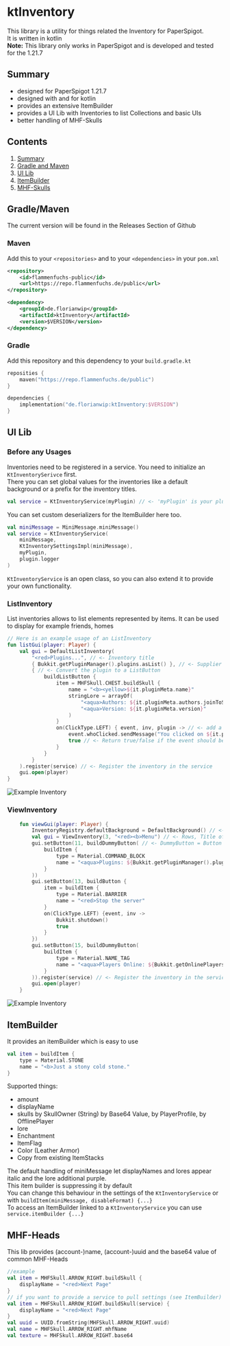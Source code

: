 # ktInventory
This library is a utility for things related the Inventory for PaperSpigot.<br>
It is written in kotlin<br>
**Note:** This library only works in PaperSpigot and is developed and tested for the 1.21.7

## Summary
- designed for PaperSpigot 1.21.7
- designed with and for kotlin
- provides an extensive ItemBuilder
- provides a UI Lib with Inventories to list Collections and basic UIs
- better handling of MHF-Skulls

## Contents
1. [Summary](#summary)
2. [Gradle and Maven](#gradlemaven)
3. [UI Lib](#ui-lib)
4. [ItemBuilder](#itembuilder)
5. [MHF-Skulls](#mhf-heads)
## Gradle/Maven
The current version will be found in the Releases Section of Github
### Maven
Add this to your `<repositories>` and to your `<dependencies>` in your `pom.xml`
```xml
<repository>
    <id>flammenfuchs-public</id>
    <url>https://repo.flammenfuchs.de/public</url>
</repository>
```
```xml
<dependency>
    <groupId>de.florianwip</groupId>
    <artifactId>ktInventory</artifactId>
    <version>$VERSION</version>
</dependency>
```
### Gradle
Add this repository and this dependency to your `build.gradle.kt`
```kotlin
reposities {
    maven("https://repo.flammenfuchs.de/public")
}
```
```kotlin
dependencies {
    implementation("de.florianwip:ktInventory:$VERSION")
}
```
## UI Lib
### Before any Usages
Inventories need to be registered in a service. You need to initialize an `KtInventorySerivce` first.<br>
There you can set global values for the inventories like a default background or a prefix for the inventory titles.
```kotlin
val service = KtInventoryService(myPlugin) // <- 'myPlugin' is your plugin instance
```
You can set custom deserializers for the ItemBuilder here too.
```kotlin
val miniMessage = MiniMessage.miniMessage()
val service = KtInventoryService(
    miniMessage,
    KtInventorySettingsImpl(miniMessage),
    myPlugin,
    plugin.logger
)
```
`KtInventoryService` is an open class, so you can also extend it to provide your own functionality.
### ListInventory
List inventories allows to list elements represented by items. It can be used to display for example friends, homes
```kotlin
// Here is an example usage of an ListInventory
fun listGui(player: Player) {
    val gui = DefaultListInventory(
        "<red>Plugins...", // <- Inventory title 
        { Bukkit.getPluginManager().plugins.asList() }, // <- Supplier with it as player to provide the elements
        { // <- Convert the plugin to a ListButton
            buildListButton {
                item = MHFSkull.CHEST.buildSkull {
                    name = "<b><yellow>${it.pluginMeta.name}"
                    stringLore = arrayOf(
                        "<aqua>Authors: ${it.pluginMeta.authors.joinToString(", ")}",
                        "<aqua>Version: ${it.pluginMeta.version}"
                    )
                }
                on(ClickType.LEFT) { event, inv, plugin -> // <- add a click action to a left Click
                    event.whoClicked.sendMessage("You clicked on ${it.pluginMeta.name}")
                    true // <- Return true/false if the event should be cancelled
                }
            }
        }
    ).register(service) // <- Register the inventory in the service
    gui.open(player)
}
```
![Example Inventory](https://i.imgur.com/9it6vG9.png)
### ViewInventory
```kotlin
    fun viewGui(player: Player) {
        InventoryRegistry.defaultBackground = DefaultBackground() // <- You only need to set it one time e.g in onEnable
        val gui = ViewInventory(3, "<red><b>Menu") // <- Rows, Title of the Inventory
        gui.setButton(11, buildDummyButton( // <- DummyButton = Button which does nothing
            buildItem {
                type = Material.COMMAND_BLOCK
                name = "<aqua>Plugins: ${Bukkit.getPluginManager().plugins.size}"
            }
        ))
        gui.setButton(13, buildButton {
            item = buildItem {
                type = Material.BARRIER
                name = "<red>Stop the server"
            }
            on(ClickType.LEFT) {event, inv ->
                Bukkit.shutdown()
                true
            }
        })
        gui.setButton(15, buildDummyButton(
            buildItem {
                type = Material.NAME_TAG
                name = "<aqua>Players Online: ${Bukkit.getOnlinePlayers().size}"
            }
        )).register(service) // <- Register the inventory in the service
        gui.open(player)
    }
```
![Example Inventory](https://i.imgur.com/se5VCFy.png)
## ItemBuilder
It provides an itemBuilder which is easy to use
```kotlin
val item = buildItem {
    type = Material.STONE
    name = "<b>Just a stony cold stone."
}
```
Supported things:
- amount
- displayName
- skulls by SkullOwner (String) by Base64 Value, by PlayerProfile, by OfflinePlayer
- lore
- Enchantment
- ItemFlag
- Color (Leather Armor)
- Copy from existing ItemStacks

The default handling of miniMessage let displayNames and lores appear italic and the lore additional purple.<br>
This item builder is suppressing it by default<br>
You can change this behaviour in the settings of the `KtInventoryService` or with `buildItem(miniMessage, disableFormat) {...}`<br>
To access an ItemBuilder linked to a `KtInventoryService` you can use `service.itemBuilder {...}`<br>

## MHF-Heads
This lib provides (account-)name, (account-)uuid and the base64 value of common MHF-Heads
```kotlin
//example
val item = MHFSkull.ARROW_RIGHT.buildSkull {
    displayName = "<red>Next Page"
}
// if you want to provide a service to pull settings (see ItemBuilder)
val item = MHFSkull.ARROW_RIGHT.buildSkull(service) {
    displayName = "<red>Next Page"
}
val uuid = UUID.fromString(MHFSkull.ARROW_RIGHT.uuid)
val name = MHFSkull.ARROW_RIGHT.mhfName
val texture = MHFSkull.ARROW_RIGHT.base64
```
